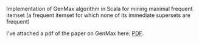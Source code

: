 Implementation of GenMax algorithm in Scala for mining maximal frequent itemset (a frequent itemset for which none of its immediate supersets are frequent)

<p>I've attached a pdf of the paper on GenMax here: <a href="https://pdfs.semanticscholar.org/64ca/43ee53f5579b651a8ae582cff4c853c09606.pdf">PDF</a>.</p>
